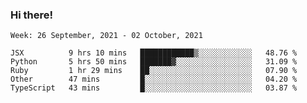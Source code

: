 ### Hi there!

<!--START_SECTION:waka-->
```text
Week: 26 September, 2021 - 02 October, 2021

JSX          9 hrs 10 mins   ████████████▒░░░░░░░░░░░░   48.76 % 
Python       5 hrs 50 mins   ███████▓░░░░░░░░░░░░░░░░░   31.09 % 
Ruby         1 hr 29 mins    ██░░░░░░░░░░░░░░░░░░░░░░░   07.90 % 
Other        47 mins         █░░░░░░░░░░░░░░░░░░░░░░░░   04.20 % 
TypeScript   43 mins         █░░░░░░░░░░░░░░░░░░░░░░░░   03.87 % 
```
<!--END_SECTION:waka-->
